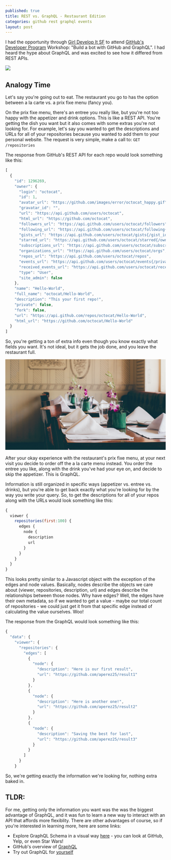 ```yaml
---
published: true
title: REST vs. GraphQL - Restaurant Edition
categories: github rest graphql events
layout: post
---
```

I had the opportunity through [Girl Develop It SF](https://www.meetup.com/Girl-Develop-It-San-Francisco/) to attend [GitHub's Developer Program](https://developer.github.com/) Workshop: "Build a bot with GitHub and GraphQL". I had heard the hype about GraphQL and was excited to see how it differed from REST APIs.

<img src="/images/fulls/StockSnap_L2CPKJR7RL.jpg" class="fit image">

## Analogy Time

Let's say you're going out to eat. The restaurant you go to has the option between a la carte vs. a prix fixe menu (fancy you). 

On the prix fixe menu, there's an entree you really like, but you're not too happy with the appetizer and drink options. This is like a REST API. You're getting the dish you want but it also comes with some extras you're not looking for. For example, let's say you wanted to get the descriptions and URLs for all of your repositories because you wanted to add them to your personal website. The request is very simple, make a call to: `GET /repositories`

The response from GitHub's REST API for each repo would look something like this: 

```javascript
[
  {
    "id": 1296269,
    "owner": {
      "login": "octocat",
      "id": 1,
      "avatar_url": "https://github.com/images/error/octocat_happy.gif",
      "gravatar_id": "",
      "url": "https://api.github.com/users/octocat",
      "html_url": "https://github.com/octocat",
      "followers_url": "https://api.github.com/users/octocat/followers",
      "following_url": "https://api.github.com/users/octocat/following{/other_user}",
      "gists_url": "https://api.github.com/users/octocat/gists{/gist_id}",
      "starred_url": "https://api.github.com/users/octocat/starred{/owner}{/repo}",
      "subscriptions_url": "https://api.github.com/users/octocat/subscriptions",
      "organizations_url": "https://api.github.com/users/octocat/orgs",
      "repos_url": "https://api.github.com/users/octocat/repos",
      "events_url": "https://api.github.com/users/octocat/events{/privacy}",
      "received_events_url": "https://api.github.com/users/octocat/received_events",
      "type": "User",
      "site_admin": false
    },
    "name": "Hello-World",
    "full_name": "octocat/Hello-World",
    "description": "This your first repo!",
    "private": false,
    "fork": false,
    "url": "https://api.github.com/repos/octocat/Hello-World",
    "html_url": "https://github.com/octocat/Hello-World"
  }
]
```
So, you're getting a ton of extra info even though you know exactly what fields you want. It's not ideal, but it gets the job done, and you leave the restaurant full. 

<img src="/images/fulls/StockSnap_G0CR1ST764.jpg" class="fit image">

After your okay experience with the restaurant's prix fixe menu, at your next visit you decide to order off the a la carte menu instead. You order the entree you like, along with the drink you've had your eye on, and decide to skip the appetizer. This is GraphQL. 

Information is still organized in specific ways (appetizer vs. entree vs. drinks), but you're able to get back exactly what you're looking for by the way you write your query. So, to get the descriptions for all of your repos along with the URLs would look something like this: 

```javascript
{
  viewer {
    repositories(first:100) {
      edges {
        node {
          description
          url
        }
      }
    }
  }
}
```

This looks pretty similar to a Javascript object with the exception of the edges and node values. Basically, nodes describe the objects we care about (viewer, repositories, description, url) and edges describe the relationships between those nodes. Why have edges? Well, the edges have their own metadata, so if we wanted to get a value - maybe our total count of repositories - we could just get it from that specific edge instead of calculating the value ourselves. Woo!

The response from the GraphQL would look something like this: 

```javascript
{
  "data": {
    "viewer": {
      "repositories": {
        "edges": [
          {
            "node": {
              "description": "Here is our first result",
              "url": "https://github.com/aperez25/result1"
            }
          },
          {
            "node": {
              "description": "Here is another one!",
              "url": "https://github.com/aperez25/result2"
            }
          },
          {
            "node": {
              "description": "Saving the best for last",
              "url": "https://github.com/aperez25/result3"
            }
          }
        ]
      }
    }
```

So, we're getting exactly the information we're looking for, nothing extra baked in. 

## TLDR: 
For me, getting only the information you want was the was the biggest advantage of GraphQL, and it was fun to learn a new way to interact with an API that affords more flexiblity. There are other advantages of course, so if you're interested in learning more, here are some links:
- Explore GraphQL Schema in a visual way [here](https://apis.guru/graphql-voyager/) - you can look at GitHub, Yelp, or even Star Wars!
- GitHub's overview of [GraphQL](https://developer.github.com/v4/)
- Try out GraphQL for [yourself](https://developer.github.com/v4/explorer/)
